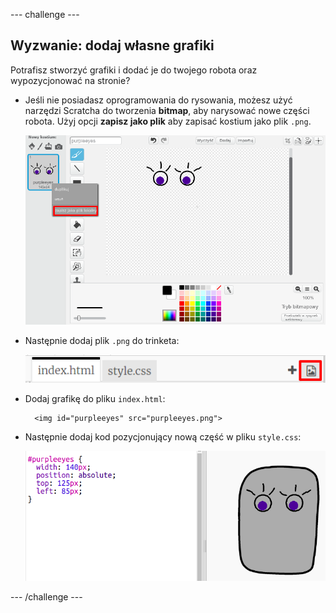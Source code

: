 \--- challenge \---

## Wyzwanie: dodaj własne grafiki

Potrafisz stworzyć grafiki i dodać je do twojego robota oraz wypozycjonować na stronie?

+ Jeśli nie posiadasz oprogramowania do rysowania, możesz użyć narzędzi Scratcha do tworzenia **bitmap**, aby narysować nowe części robota. Użyj opcji **zapisz jako plik** aby zapisać kostium jako plik `.png`.
    
    ![zrzut ekranu](images/robot-scratch-paint.png)

+ Następnie dodaj plik `.png` do trinketa:
    
    ![zrzut ekranu](images/robot-image-add.png)

+ Dodaj grafikę do pliku `index.html`:
    
        <img id="purpleeyes" src="purpleeyes.png">
        

+ Następnie dodaj kod pozycjonujący nową część w pliku `style.css`:
    
    ![zrzut ekranu](images/robot-use-purple-eyes.png)

\--- /challenge \---